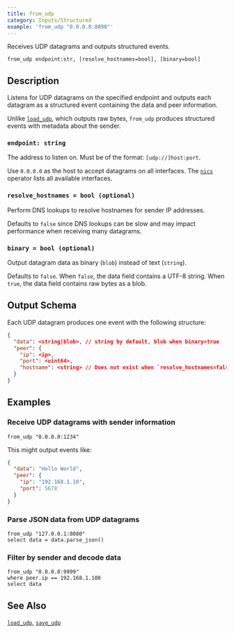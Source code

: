```yaml
---
title: from_udp
category: Inputs/Structured
example: 'from_udp "0.0.0.0:8090"'
---
```


Receives UDP datagrams and outputs structured events.

```tql
from_udp endpoint:str, [resolve_hostnames=bool], [binary=bool]
```

## Description

Listens for UDP datagrams on the specified endpoint and outputs each datagram as
a structured event containing the data and peer information.

Unlike [`load_udp`](/reference/operators/load_udp), which outputs raw bytes,
`from_udp` produces structured events with metadata about the sender.

### `endpoint: string`

The address to listen on. Must be of the format: `[udp://]host:port`.

Use `0.0.0.0` as the host to accept datagrams on all interfaces. The
[`nics`](/reference/operators/nics) operator lists all available interfaces.

### `resolve_hostnames = bool (optional)`

Perform DNS lookups to resolve hostnames for sender IP addresses.

Defaults to `false` since DNS lookups can be slow and may impact performance
when receiving many datagrams.

### `binary = bool (optional)`

Output datagram data as binary (`blob`) instead of text (`string`).

Defaults to `false`. When `false`, the data field contains a UTF-8 string.
When `true`, the data field contains raw bytes as a blob.

## Output Schema

Each UDP datagram produces one event with the following structure:

```json
{
  "data": <string|blob>, // string by default, blob when binary=true
  "peer": {
    "ip": <ip>,
    "port": <uint64>,
    "hostname": <string> // Does not exist when `resolve_hostnames=false`
  }
}
```

## Examples

### Receive UDP datagrams with sender information

```tql
from_udp "0.0.0.0:1234"
```

This might output events like:

```json
{
  "data": "Hello World",
  "peer": {
    "ip": "192.168.1.10",
    "port": 5678
  }
}
```

### Parse JSON data from UDP datagrams

```tql
from_udp "127.0.0.1:8080"
select data = data.parse_json()
```

### Filter by sender and decode data

```tql
from_udp "0.0.0.0:9999"
where peer.ip == 192.168.1.100
select data
```

## See Also

[`load_udp`](/reference/operators/load_udp), [`save_udp`](/reference/operators/save_udp)
